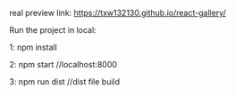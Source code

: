 real preview link: https://txw132130.github.io/react-gallery/

Run the project in local:

1: npm install

2: npm start //localhost:8000

3: npm run dist   //dist file build
